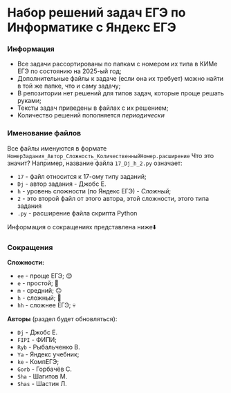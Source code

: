# Набор решений задач ЕГЭ по Информатике с Яндекс ЕГЭ
### Информация
- Все задачи рассортированы по папкам с номером их типа в КИМе ЕГЭ по состоянию на 2025-ый год;
- Дополнительные файлы к задаче (если она их требует) можно найти в той же папке, что и саму задачу;
- В репозитории нет решений для типов задач, которые проще решать руками;
- Тексты задач приведены в файлах с их решением;
- Количество решений пополняется *периодически*
### Именование файлов
Все файлы именуются в формате `НомерЗадания_Автор_Сложность_КоличественныйНомер.расширение` Что это значит?
Например, название файла `17_Dj_h_2.py` означает:
- `17`  - файл относится к 17-ому типу заданий;
- `Dj`  - автор задания - Джобс Е.
- `h`   - уровень сложности (по Яндекс ЕГЭ) - *Сложный*;
- `2`   - это второй файл от этого автора, этой сложности, этого типа задания
- `.py` - расширение файла скрипта Python

Информация о сокращениях представлена ниже⬇️
### Сокращения
**Сложности:**
- `ee`  - проще ЕГЭ;    😊
- `e`   - простой;      🙂
- `m`   - средний;      😐
- `h`   - сложный;      👿
- `hh`  - сложнее ЕГЭ;  💀

**Авторы** (раздел будет обновляться):
- `Dj`      - Джобс Е.
- `FIPI`    - ФИПИ;
- `Ryb`     - Рыбальченко В.
- `Ya`      - Яндекс учебник;
- `ke`      - КомпЕГЭ;
- `Gorb`    - Горбачёв С.
- `Sha`     - Шагитов М.
- `Shas`    - Шастин Л.
